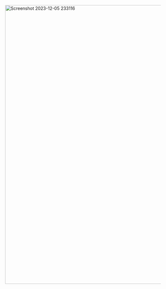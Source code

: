 <img width="903" alt="Screenshot 2023-12-05 233116" src="https://github.com/rashamiabhyankar12/to-do-app/assets/139979749/b96eade0-10b4-468c-b2ce-8a6a4cb6590b">





